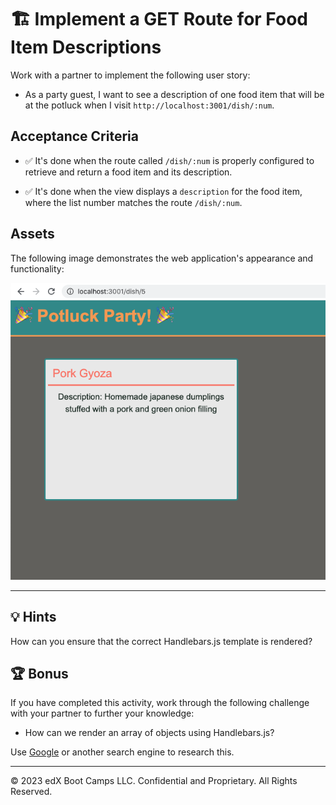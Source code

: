 # 🏗️ Implement a GET Route for Food Item Descriptions

Work with a partner to implement the following user story:

- As a party guest, I want to see a description of one food item that will be at the potluck when I visit `http://localhost:3001/dish/:num`.

## Acceptance Criteria

- ✅ It's done when the route called `/dish/:num` is properly configured to retrieve and return a food item and its description.

- ✅ It's done when the view displays a `description` for the food item, where the list number matches the route `/dish/:num`.

## Assets

The following image demonstrates the web application's appearance and functionality:

![A webpage with the header "Potluck Party!" displays the name and description for a Pork Gyoza dish.](images/dish-description.png)

---

## 💡 Hints

How can you ensure that the correct Handlebars.js template is rendered?

## 🏆 Bonus

If you have completed this activity, work through the following challenge with your partner to further your knowledge:

- How can we render an array of objects using Handlebars.js?

Use [Google](https://www.google.com) or another search engine to research this.

---

© 2023 edX Boot Camps LLC. Confidential and Proprietary. All Rights Reserved.
